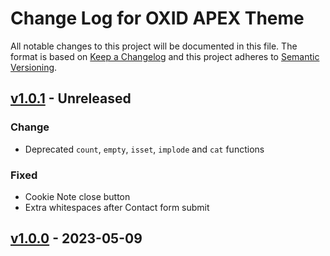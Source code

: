 # Change Log for OXID APEX Theme

All notable changes to this project will be documented in this file.
The format is based on [Keep a Changelog](http://keepachangelog.com/)
and this project adheres to [Semantic Versioning](http://semver.org/).

## [v1.0.1] - Unreleased

### Change
- Deprecated `count`, `empty`, `isset`, `implode` and `cat` functions

### Fixed
- Cookie Note close button
- Extra whitespaces after Contact form submit

## [v1.0.0] - 2023-05-09

[v1.0.1]: https://github.com/OXID-eSales/twig-theme/compare/v1.0.0...b-7.0.x
[v1.0.0]: https://github.com/OXID-eSales/apex-theme/releases/tag/v1.0.0
